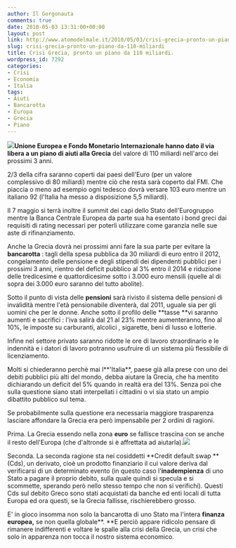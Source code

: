 ```yaml
---
author: Il Gorgonauta
comments: true
date: 2010-05-03 13:31:00+00:00
layout: post
link: http://www.atomodelmale.it/2010/05/03/crisi-grecia-pronto-un-piano-da-110-miliardi/
slug: crisi-grecia-pronto-un-piano-da-110-miliardi
title: Crisi Grecia, pronto un piano da 110 miliardi.
wordpress_id: 7292
categories:
- Crisi
- Economia
- Italia
tags:
- Aiuti
- Bancarotta
- Europa
- Grecia
- Piano
---
```


**[![](http://www.atomodelmale.it/wp-content/uploads/2010/05/Bandiera-Grecia-300x214.jpg)](http://www.atomodelmale.it/wp-content/uploads/2010/05/Bandiera-Grecia.jpg)Unione Europea **e **Fondo Monetario Internazionale** hanno dato il via libera a un piano di **aiuti** alla** Grecia** del valore di 110 miliardi nell'arco dei prossimi 3 anni.

2/3 della cifra saranno coperti dai paesi dell'Euro (per un valore complessivo di 80 miliardi) mentre ciò che resta sarà coperto dal FMI. Che piaccia o meno ad esempio ogni tedesco dovrà versare 103 euro mentre un italiano 92 (l'Italia ha messo a disposizione 5,5 miliardi).

Il 7 maggio si terrà inoltre il summit dei capi dello Stato dell'Eurogruppo mentre la Banca Centrale Europea da parte sua ha esentato i bond greci dai requisiti di rating necessari per poterli utilizzare come garanzia nelle sue aste  di rifinanziamento.

Anche la Grecia dovrà nei prossimi anni fare la sua parte per evitare la **bancarotta** : tagli della spesa pubblica da 30 miliardi di euro entro il 2012, congelamento delle pensione e degli stipendi dei dipendenti pubblici per i prossimi 3 anni, rientro del deficit pubblico al 3% entro il 2014 e riduzione delle tredicesime e quattordicesime sotto i 3.000 euro mensili (quelle al di sopra dei 3.000 euro saranno del tutto abolite).<!-- more -->



Sotto il punto di vista delle **pensioni** sarà rivisto il sistema delle pensioni di invalidità mentre l'età pensionabile diventerà, dal 2011, uguale sia per gli uomini che per le donne. Anche sotto il profilo delle **tasse **vi saranno aumenti e sacrifici : l'iva salirà dal 21 al 23% mentre aumenteranno, fino al 10%, le imposte su carburanti, alcolici , sigarette, beni di lusso e lotterie.

Infine nel settore privato saranno ridotte le ore di lavoro straordinario e le indennità e i datori di lavoro potranno usufruire di un sistema più flessibile di licenziamento.

Molti si chiederanno perchè mai l**'Italia**, paese già alla prese con uno dei debiti pubblici più alti del mondo, debba aiutare la Grecia, che ha mentito dichiarando un deficit del 5% quando in realtà era del 13%. Senza poi che sulla questione siano stati interpellati i cittadini o vi sia stato un ampio dibattito pubblico sul tema.

Se probabilmente sulla questione era necessaria maggiore trasparenza lasciare affondare la Grecia era però impensabile per 2 ordini di ragioni.

Prima. La Grecia essendo nella zona **euro** se fallisce trascina con se anche il resto dell'Europa (che d'altronde si è affrettata ad aiutarla).[![](http://www.atomodelmale.it/wp-content/uploads/2010/05/euro-150x150.jpg)](http://www.atomodelmale.it/wp-content/uploads/2010/05/euro.jpg)

Seconda. La seconda ragione sta nei cosiddetti **Credit  default swap **(Cds), un derivato, cioè un prodotto finanziario il cui valore deriva dal verificarsi di un determinato evento (in questo caso l'**inadempienza** di uno Stato a pagare il proprio debito, sulla quale quindi si specula e si scommette, sperando però nello stesso tempo che non si verifichi). Questi Cds sul debito Greco sono stati acquistati da banche ed enti locali di tutta Europa ed ora questi, se la Grecia fallisse, rischierebbero grosso.

E' in gioco insomma non solo la bancarotta di uno Stato ma l'intera **finanza europea,** se non quella globale**. **E perciò appare ridicolo pensare di rimanere indifferenti e voltare le spalle alla crisi della Grecia, un crisi che solo in apparenza non tocca il nostro sistema economico.
